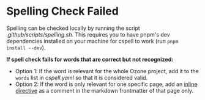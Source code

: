 # Spelling Check Failed

Spelling can be checked locally by running the script *.github/scripts/spelling.sh*. This requires you to have pnpm's dev dependencies installed on your machine for cspell to work (run `pnpm install --dev`).

**If spell check fails for words that are correct but not recognized:**
  - Option 1: If the word is relevant for the whole Ozone project, add it to the `words` list in *cspell.yaml* so that it is considered valid.
  - Option 2: If the word is only relevant for one specific page, add an [inline directive](https://cspell.org/configuration/document-settings/) as a comment in the markdown frontmatter of that page only.
